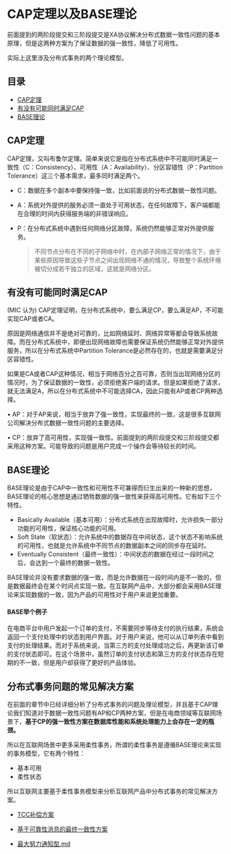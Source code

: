 # CAP定理以及BASE理论

前面提到的两阶段提交和三阶段提交是XA协议解决分布式数据一致性问题的基本原理，但是这两种方案为了保证数据的强一致性，降低了可用性。

实际上这里涉及分布式事务的两个理论模型。

## 目录

- [CAP定理](#CAP定理)
- [有没有可能同时满足CAP](#有没有可能同时满足CAP)
- [BASE理论](#BASE理论)

## CAP定理

CAP定理，又叫布鲁尔定理。简单来说它是指在分布式系统中不可能同时满足一致性（C：Consistency）、可用性（A：Availability）、分区容错性（P：Partition Tolerance）这三个基本需求，最多同时满足两个。

- C：数据在多个副本中要保持强一致，比如前面说的分布式数据一致性问题。

- A：系统对外提供的服务必须一直处于可用状态，在任何故障下，客户端都能在合理的时间内获得服务端的非错误响应。

- P：在分布式系统中遇到任何网络分区故障，系统仍然能够正常对外提供服务。

  > 不同节点分布在不同的子网络中时，在内部子网络正常的情况下，由于某些原因导致这些子节点之间出现网络不通的情况，导致整个系统环境被切分成若干独立的区域，这就是网络分区。

## 有没有可能同时满足CAP

(MIC 认为) CAP定理证明，在分布式系统中，要么满足CP，要么满足AP，不可能实现CAP或者CA。

原因是网络通信并不是绝对可靠的，比如网络延时、网络异常等都会导致系统故障。而在分布式系统中，即便出现网络故障也需要保证系统仍然能够正常对外提供服务，所以在分布式系统中Partition Tolerance是必然存在的，也就是需要满足分区容错性。

如果是CA或者CAP这种情况，相当于网络百分之百可靠，否则当出现网络分区的情况时，为了保证数据的一致性，必须拒绝客户端的请求。但是如果拒绝了请求，就无法满足A，所以在分布式系统中不可能选择CA，因此只能有AP或者CP两种选择。

• AP：对于AP来说，相当于放弃了强一致性，实现最终的一致，这是很多互联网公司解决分布式数据一致性问题的主要选择。

• CP：放弃了高可用性，实现强一致性。前面提到的两阶段提交和三阶段提交都采用这种方案。可能导致的问题是用户完成一个操作会等待较长的时间。

## BASE理论

BASE理论是由于CAP中一致性和可用性不可兼得而衍生出来的一种新的思想，BASE理论的核心思想是通过牺牲数据的强一致性来获得高可用性。它有如下三个特性。

- Basically Available（基本可用）：分布式系统在出现故障时，允许损失一部分功能的可用性，保证核心功能的可用。
- Soft State（软状态）：允许系统中的数据存在中间状态，这个状态不影响系统的可用性，也就是允许系统中不同节点的数据副本之间的同步存在延时。
- Eventually Consistent（最终一致性）：中间状态的数据在经过一段时间之后，会达到一个最终的数据一致性。

BASE理论并没有要求数据的强一致，而是允许数据在一段时间内是不一致的，但是数据最终会在某个时间点实现一致。在互联网产品中，大部分都会采用BASE理论来实现数据的一致，因为产品的可用性对于用户来说更加重要。

#### BASE举个例子

在电商平台中用户发起一个订单的支付，不需要同步等待支付的执行结果，系统会返回一个支付处理中的状态到用户界面。对于用户来说，他可以从订单列表中看到支付的处理结果。而对于系统来说，当第三方的支付处理成功之后，再更新该订单的支付状态即可。在这个场景中，虽然订单的支付状态和第三方的支付状态存在短期的不一致，但是用户却获得了更好的产品体验。

## 分布式事务问题的常见解决方案

在前面的章节中已经详细分析了分布式事务的问题及理论模型，并且基于CAP理论我们知道对于数据一致性问题有AP和CP两种方案，但是在电商领域等互联网场景下，**基于CP的强一致性方案在数据库性能和系统处理能力上会存在一定的瓶颈。**

所以在互联网场景中更多采用柔性事务，所谓的柔性事务是遵循BASE理论来实现的事务模型，它有两个特性：

- 基本可用
- 柔性状态

所以互联网主要基于柔性事务模型来分析互联网产品中分布式事务的常见解决方案。

- [TCC补偿方案](060-TCC补偿方案.md) 

- [基于可靠性消息的最终一致性方案](070-基于可靠性消息的最终一致性方案.md) 
- [最大努力通知型.md](080-最大努力通知型.md) 

